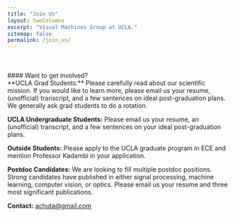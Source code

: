 ```yaml
---
title: "Join Us"
layout: twoColumns
excerpt: "Visual Machines Group at UCLA."
sitemap: false
permalink: /join_us/
---
```

<br>
<br>
#### Want to get involved?
<br>
**UCLA Grad Students:** Please carefully read about our scientific mission. If you would like to learn more, please email us your resume, (unofficial) transcript, and a few sentences on ideal post-graduation plans. We generally ask grad students to do a rotation.

**UCLA Undergraduate Students:** Please email us your resume, an (unofficial) transcript, and a few sentences on your ideal post-graduation plans.

**Outside Students:** Please apply to the UCLA graduate program in ECE and mention Professor Kadambi in your application.

**Postdoc Candidates:** We are looking to fill multiple postdoc positions. Strong candidates have published in either signal processing, machine learning, computer vision, or optics. Please email us your resume and three most significant publications.

**Contact:** [achuta@gmail.com](mailto:achuta@gmail.com)
